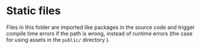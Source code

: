 # Static files

Files in this folder are imported like packages in the source code and trigger compile time errors
if the path is wrong, instead of runtime errors (the case for using assets in the `public/` directory ).
